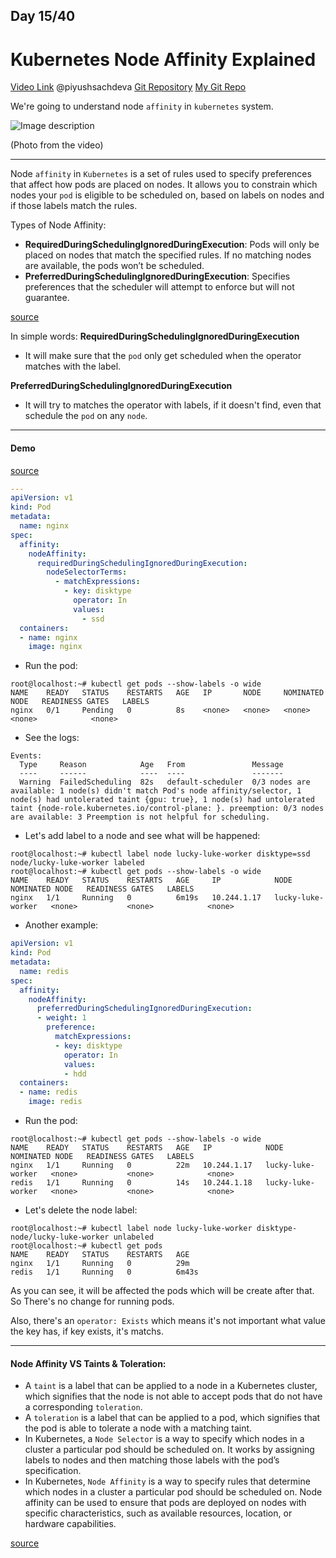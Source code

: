 ## Day 15/40
# Kubernetes Node Affinity Explained
[Video Link](https://www.youtube.com/watch?v=5vimzBRnoDk)
@piyushsachdeva 
[Git Repository](https://github.com/piyushsachdeva/CKA-2024/)
[My Git Repo](https://github.com/sina14/40daysofkubernetes)


We're going to understand node `affinity` in `kubernetes` system.

![Image description](https://dev-to-uploads.s3.amazonaws.com/uploads/articles/3gr7dcuz9ygnbla6ey10.png)

(Photo from the video)

---

Node `affinity` in `Kubernetes` is a set of rules used to specify preferences that affect how pods are placed on nodes. It allows you to constrain which nodes your `pod` is eligible to be scheduled on, based on labels on nodes and if those labels match the rules.

Types of Node Affinity:
- **RequiredDuringSchedulingIgnoredDuringExecution**: Pods will only be placed on nodes that match the specified rules. If no matching nodes are available, the pods won’t be scheduled.
- **PreferredDuringSchedulingIgnoredDuringExecution**: Specifies preferences that the scheduler will attempt to enforce but will not guarantee.

[source](https://overcast.blog/mastering-node-affinity-and-anti-affinity-in-kubernetes-db769af90f5c)

In simple words:
**RequiredDuringSchedulingIgnoredDuringExecution**
- It will make sure that the `pod` only get scheduled when the operator matches with the label.

**PreferredDuringSchedulingIgnoredDuringExecution**
- It will try to matches the operator with labels, if it doesn't find, even that schedule the `pod` on any `node`.

---

#### Demo
[source](https://kubernetes.io/docs/tasks/configure-pod-container/assign-pods-nodes-using-node-affinity/#schedule-a-pod-using-preferred-node-affinity)
```yaml
---
apiVersion: v1
kind: Pod
metadata:
  name: nginx
spec:
  affinity:
    nodeAffinity:
      requiredDuringSchedulingIgnoredDuringExecution:
        nodeSelectorTerms:
          - matchExpressions:
            - key: disktype
              operator: In
              values:
                - ssd
  containers:
  - name: nginx
    image: nginx

```
- Run the pod:
```console
root@localhost:~# kubectl get pods --show-labels -o wide
NAME    READY   STATUS    RESTARTS   AGE   IP       NODE     NOMINATED NODE   READINESS GATES   LABELS
nginx   0/1     Pending   0          8s    <none>   <none>   <none>           <none>            <none>

```

- See the logs:
```
Events:
  Type     Reason            Age   From               Message
  ----     ------            ----  ----               -------
  Warning  FailedScheduling  82s   default-scheduler  0/3 nodes are available: 1 node(s) didn't match Pod's node affinity/selector, 1 node(s) had untolerated taint {gpu: true}, 1 node(s) had untolerated taint {node-role.kubernetes.io/control-plane: }. preemption: 0/3 nodes are available: 3 Preemption is not helpful for scheduling.
```

- Let's add label to a node and see what will be happened:
```console
root@localhost:~# kubectl label node lucky-luke-worker disktype=ssd
node/lucky-luke-worker labeled
root@localhost:~# kubectl get pods --show-labels -o wide
NAME    READY   STATUS    RESTARTS   AGE     IP            NODE                NOMINATED NODE   READINESS GATES   LABELS
nginx   1/1     Running   0          6m19s   10.244.1.17   lucky-luke-worker   <none>           <none>            <none>

```

- Another example:
```yaml
apiVersion: v1
kind: Pod
metadata:
  name: redis
spec:
  affinity:
    nodeAffinity:
      preferredDuringSchedulingIgnoredDuringExecution:
      - weight: 1
        preference:
          matchExpressions:
          - key: disktype
            operator: In
            values:
            - hdd
  containers:
  - name: redis
    image: redis

```

- Run the pod:
```console
root@localhost:~# kubectl get pods --show-labels -o wide
NAME    READY   STATUS    RESTARTS   AGE   IP            NODE                NOMINATED NODE   READINESS GATES   LABELS
nginx   1/1     Running   0          22m   10.244.1.17   lucky-luke-worker   <none>           <none>            <none>
redis   1/1     Running   0          14s   10.244.1.18   lucky-luke-worker   <none>           <none>            <none>

```

- Let's delete the node label:
```console
root@localhost:~# kubectl label node lucky-luke-worker disktype-
node/lucky-luke-worker unlabeled
root@localhost:~# kubectl get pods
NAME    READY   STATUS    RESTARTS   AGE
nginx   1/1     Running   0          29m
redis   1/1     Running   0          6m43s
```
As you can see, it will be affected the pods which will be create after that. So There's no change for running pods.

Also, there's an `operator: Exists` which means it's not important what value the key has, if key exists, it's matchs.

---

#### Node Affinity VS Taints & Toleration:
- A `taint` is a label that can be applied to a node in a Kubernetes cluster, which signifies that the node is not able to accept pods that do not have a corresponding `toleration`.
- A `toleration` is a label that can be applied to a pod, which signifies that the pod is able to tolerate a node with a matching taint.
- In Kubernetes, a `Node Selector` is a way to specify which nodes in a cluster a particular pod should be scheduled on. It works by assigning labels to nodes and then matching those labels with the pod’s specification.
- In Kubernetes, `Node Affinity` is a way to specify rules that determine which nodes in a cluster a particular pod should be scheduled on. Node affinity can be used to ensure that pods are deployed on nodes with specific characteristics, such as available resources, location, or hardware capabilities.

[source](https://blog.devops.dev/taints-and-tollerations-vs-node-affinity-42ec5305e11a)














